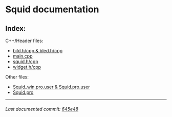 # Squid documentation
## Index:

C++/Header files: 
- [bild.h/cpp & bled.h/cpp](/docs/bild-bled.md)
- [main.cpp](/docs/main.md)
- [squid.h/cpp](/docs/squid.md)
- [widget.h/cpp](/docs/widget.md)

Other files:
- [Squid_win.pro.user & Squid.pro.user](/docs/prouser.md)
- [Squid.pro](/docs/pro.md)

------

###### Last documented commit: [645e48](645e488ff2cf22c445d481c43773a3a65adf9ac8)